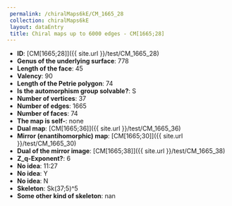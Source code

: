 ```yaml
--- 
 permalink: /chiralMaps6kE/CM_1665_28 
 collection: chiralMaps6kE
 layout: dataEntry
 title: Chiral maps up to 6000 edges - CM[1665;28]
---
```


- **ID**: [CM[1665;28]]({{ site.url }}/test/CM_1665_28)
- **Genus of the underlying surface**: 778
- **Length of the face**: 45
- **Valency**: 90
- **Length of the Petrie polygon**: 74
- **Is the automorphism group solvable?**: S
- **Number of vertices**: 37
- **Number of edges**: 1665
- **Number of faces**: 74
- **The map is self-**: none
- **Dual map**: [CM[1665;36]]({{ site.url }}/test/CM_1665_36)
- **Mirror (enantihomorphic) map**: [CM[1665;30]]({{ site.url }}/test/CM_1665_30)
- **Dual of the mirror image**: [CM[1665;38]]({{ site.url }}/test/CM_1665_38)
- **Z_q-Exponent?**: 6
- **No idea**:  11:27
- **No idea**: Y
- **No idea**: N
- **Skeleton**: Sk(37;5)^5
- **Some other kind of skeleton**: nan
